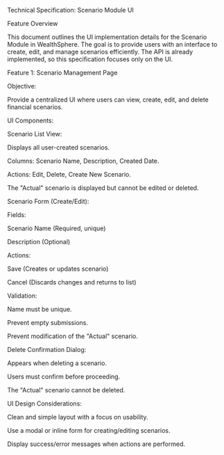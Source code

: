 Technical Specification: Scenario Module UI

Feature Overview

This document outlines the UI implementation details for the Scenario Module in WealthSphere. The goal is to provide users with an interface to create, edit, and manage scenarios efficiently. The API is already implemented, so this specification focuses only on the UI.

Feature 1: Scenario Management Page

Objective:

Provide a centralized UI where users can view, create, edit, and delete financial scenarios.

UI Components:

Scenario List View:

Displays all user-created scenarios.

Columns: Scenario Name, Description, Created Date.

Actions: Edit, Delete, Create New Scenario.

The "Actual" scenario is displayed but cannot be edited or deleted.

Scenario Form (Create/Edit):

Fields:

Scenario Name (Required, unique)

Description (Optional)

Actions:

Save (Creates or updates scenario)

Cancel (Discards changes and returns to list)

Validation:

Name must be unique.

Prevent empty submissions.

Prevent modification of the "Actual" scenario.

Delete Confirmation Dialog:

Appears when deleting a scenario.

Users must confirm before proceeding.

The "Actual" scenario cannot be deleted.

UI Design Considerations:

Clean and simple layout with a focus on usability.

Use a modal or inline form for creating/editing scenarios.

Display success/error messages when actions are performed.


